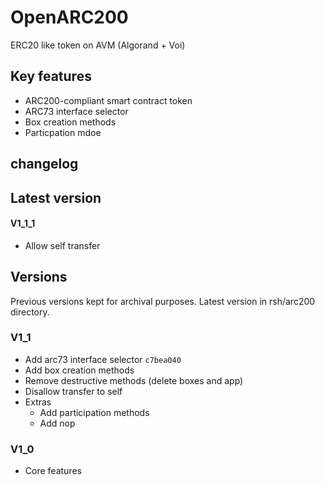 # OpenARC200

ERC20 like token on AVM (Algorand + Voi)

## Key features

* ARC200-compliant smart contract token
* ARC73 interface selector
* Box creation methods
* Particpation mdoe

## changelog

## Latest version

#### V1_1_1

* Allow self transfer

## Versions

Previous versions kept for archival purposes. Latest version in rsh/arc200 directory.

### V1_1

* Add arc73 interface selector `c7bea040`
* Add box creation methods
* Remove destructive methods (delete boxes and app)
* Disallow transfer to self
* Extras
  * Add participation methods
  * Add nop

### V1_0

* Core features

